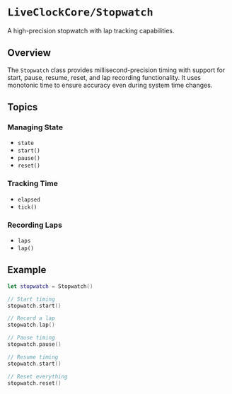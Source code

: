 # ``LiveClockCore/Stopwatch``

A high-precision stopwatch with lap tracking capabilities.

## Overview

The `Stopwatch` class provides millisecond-precision timing with support for start, pause, resume, reset, and lap recording functionality. It uses monotonic time to ensure accuracy even during system time changes.

## Topics

### Managing State

- ``state``
- ``start()``
- ``pause()``
- ``reset()``

### Tracking Time

- ``elapsed``
- ``tick()``

### Recording Laps

- ``laps``
- ``lap()``

## Example

```swift
let stopwatch = Stopwatch()

// Start timing
stopwatch.start()

// Record a lap
stopwatch.lap()

// Pause timing
stopwatch.pause()

// Resume timing
stopwatch.start()

// Reset everything
stopwatch.reset()
```